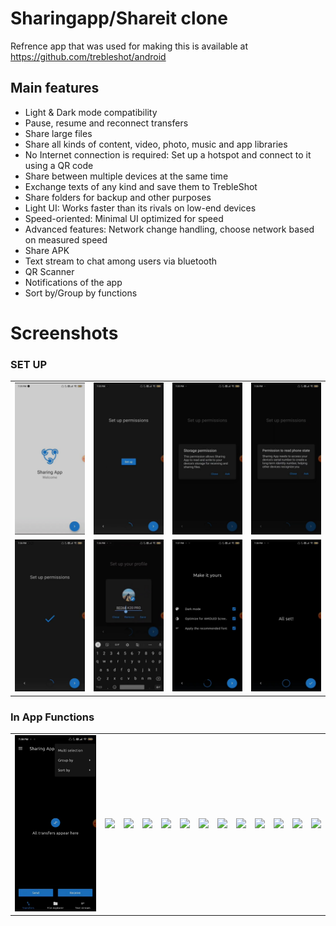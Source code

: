 # Sharingapp/Shareit clone
Refrence app that was used for making this is available at https://github.com/trebleshot/android

## Main features
* Light & Dark mode compatibility
* Pause, resume and reconnect transfers
* Share large files
* Share all kinds of content, video, photo, music and app libraries
* No Internet connection is required: Set up a hotspot and connect to it using a QR code
* Share between multiple devices at the same time
* Exchange texts of any kind and save them to TrebleShot
* Share folders for backup and other purposes
* Light UI: Works faster than its rivals on low-end devices
* Speed-oriented: Minimal UI optimized for speed
* Advanced features: Network change handling, choose network based on measured speed
* Share APK
* Text stream to chat among users via bluetooth
* QR Scanner
* Notifications of the app
* Sort by/Group by functions 

# Screenshots
<h3>SET UP</h3>
<table>
<tr>
<td><img src="https://github.com/Pratyaksh777/FileSharingapp/blob/master/Screenshots/Screenshot_2021-08-01-22-41-20-232_com.google.android.apps.docs.jpg" width=160 ></td>
<td><img src="https://github.com/Pratyaksh777/FileSharingapp/blob/master/Screenshots/Screenshot_2021-08-01-22-41-53-706_com.google.android.apps.docs.jpg" width=160></td>
<td><img src="https://github.com/Pratyaksh777/FileSharingapp/blob/master/Screenshots/Screenshot_2021-08-01-22-41-57-916_com.google.android.apps.docs.jpg" width=160></td>
<td><img src="https://github.com/Pratyaksh777/FileSharingapp/blob/master/Screenshots/Screenshot_2021-08-01-22-42-26-646_com.google.android.apps.docs.jpg" width=160></td>
  </tr>
  <tr>
<td><img src="https://github.com/Pratyaksh777/FileSharingapp/blob/master/Screenshots/Screenshot_2021-08-01-22-42-31-446_com.google.android.apps.docs.jpg" width=160></td>
<td><img src="https://github.com/Pratyaksh777/FileSharingapp/blob/master/Screenshots/Screenshot_2021-08-01-22-42-57-364_com.google.android.apps.docs.jpg" width=160></td>
<td><img src="https://github.com/Pratyaksh777/FileSharingapp/blob/master/Screenshots/Screenshot_2021-08-01-22-43-48-150_com.google.android.apps.docs.jpg" width=160></td>
<td><img src="https://github.com/Pratyaksh777/FileSharingapp/blob/master/Screenshots/Screenshot_2021-08-01-22-44-19-535_com.google.android.apps.docs.jpg" width=160></td>
  </tr>
  </table>
   <h3>In App Functions</h3>
  <table>
  <tr>
<td><img src="https://github.com/Pratyaksh777/FileSharingapp/blob/master/Screenshots/Screenshot_2021-08-01-22-44-36-189_com.google.android.apps.docs.jpg" width=160></td>
<td><img src="https://github.com/Pratyaksh777/VideoStreamingapp/blob/master/Screenshots/Screenshot_20210801-184659_Netflix.jpg" width=160></td>
<td><img src="https://github.com/Pratyaksh777/VideoStreamingapp/blob/master/Screenshots/Screenshot_20210801-184708_Netflix.jpg" width=160></td>
<td><img src="https://github.com/Pratyaksh777/VideoStreamingapp/blob/master/Screenshots/Screenshot_20210801-184720_Netflix.jpg" width=160></td>
<td><img src="https://github.com/Pratyaksh777/VideoStreamingapp/blob/master/Screenshots/Screenshot_20210801-184742_Netflix.jpg" width=160></td>
<td><img src="https://github.com/Pratyaksh777/VideoStreamingapp/blob/master/Screenshots/Screenshot_20210801-182547_Netflix.jpg" width=160></td>
<td><img src="https://github.com/Pratyaksh777/VideoStreamingapp/blob/master/Screenshots/Screenshot_2021-08-01-19-07-26-388_com.example.netflix.jpg" width=160></td>
<td><img src="https://github.com/Pratyaksh777/VideoStreamingapp/blob/master/Screenshots/Screenshot_20210801-184612_Netflix.jpg" width=160></td>
<td><img src="https://github.com/Pratyaksh777/VideoStreamingapp/blob/master/Screenshots/Screenshot_2021-08-01-19-08-01-815_com.example.netflix.jpg" width=160></td>
<td><img src="https://github.com/Pratyaksh777/VideoStreamingapp/blob/master/Screenshots/Screenshot_2021-08-01-19-09-06-824_com.example.netflix.jpg" width=160></td>
<td><img src="https://github.com/Pratyaksh777/VideoStreamingapp/blob/master/Screenshots/Screenshot_2021-08-01-19-16-09-924_com.example.netflix.jpg" width=160></td>
<td><img src="https://github.com/Pratyaksh777/VideoStreamingapp/blob/master/Screenshots/Screenshot_2021-08-01-19-16-21-448_com.google.android.gm.jpg" width=160>
  </td>
<td><img src="https://github.com/Pratyaksh777/VideoStreamingapp/blob/master/Screenshots/Screenshot_2021-08-01-19-16-32-293_com.android.chrome.jpg" width=160></td>   
  </tr>
  </table>

